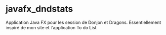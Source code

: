 # javafx_dndstats
Application Java FX pour les session de Donjon et Dragons. Essentiellement inspiré de mon site et l'application To do List
